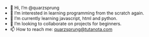- 👋 Hi, I’m @quarzsprung
- 👀 I’m interested in learning programming from the scratch again.
- 🌱 I’m currently learning javascript, html and python.
- 💞️ I’m looking to collaborate on projects for beginners.
- 📫 How to reach me: quarzsprung@tutanota.com

<!---
quarzsprung/quarzsprung is a ✨ special ✨ repository because its `README.md` (this file) appears on your GitHub profile.
You can click the Preview link to take a look at your changes.
--->
